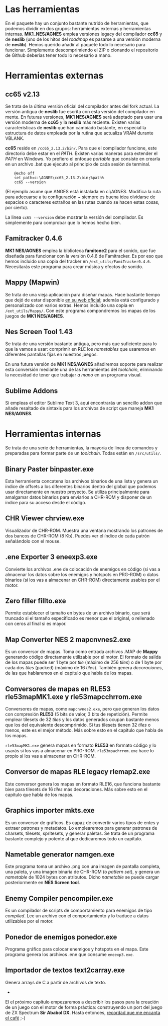 Las herramientas
================

En el paquete hay un conjunto bastante nutrido de herramientas, que podemos dividir en dos grupos: herramientas externas y herramientas internas. **MK1_NES/AGNES** emplea versiones legacy del compilador **cc65** y de **neslib** (uno de los hitos del *roadmap* es pasarse a una versión moderna de **neslib**). Hemos querido añadir al paquete todo lo necesario para funcionar. Simplemente descomprimiendo el ZIP o clonando el repositorio de Github deberías tener todo lo necesario a mano.

Herramientas externas
=====================

cc65 v2.13
----------

Se trata de la última versión oficial del compilador antes del fork actual. La versión antigua de **neslib** fue escrita con esta versión del compilador en mente. En futuras versiones, **MK1 NES/AGNES** será adaptado para usar una versión moderna de **cc65** y la **neslib** más reciente. Existen varias características de **neslib** que han cambiado bastante, en especial la estructura de datos empleada por la rutina que actualiza VRAM durante VBLANK.

**cc65** reside en `/cc65_2.13.2/bin/`. Para que el compilador funcione, este directorio debe estar en el *PATH*. Existen varias maneras para extender el *PATH* en Windows. Yo prefiero el enfoque *portable* que consiste en crearla en un archivo .bat que ejecuto al principio de cada sesión de terminal.

```
	@echo off
	set path=c:\AGNES\cc65_2.13.2\bin;%path%
	cc65 --version
```

(El ejemplo asume que ANGES está instalada en c:\AGNES. Modifica la ruta para adecuarse a tu configuración ~ siempre es buena idea olvidarse de espacios o caracteres extraños en las rutas cuando se hacen estas cosas, por cierto).

La linea `cc65 --version` debe mostrar la versión del compilador. Es simplemente para comprobar que lo hemos hecho bien.

Famitracker 0.4.6
-----------------

**MK1 NES/AGNES** emplea la biblioteca **famitone2** para el sonido, que fue diseñada para funcionar con la versión 0.4.6 de Famitracker. Es por eso que hemos incluido una copia del tracker en `/ext_utils/FamiTracker0.4.6`. Necesitarás este programa para crear música y efectos de sonido.

Mappy (Mapwin)
--------------

Se trata de una vieja aplicación para diseñar mapas. Hace bastante tiempo que dejó de estar disponible [en su web oficial](https://tilemap.co.uk/mappy.php); además está configurado y personalizado con varios extras. Hemos incluido una copia en `/ext_utils/Mappy/`. Con este programa compondremos los mapas de los juegos de **MK1 NES/AGNES**.

Nes Screen Tool 1.43
--------------------

Se trata de una versión bastante antigua, pero más que suficiente para lo que la vamos a usar: comprimir en RLE los *nametables* que usaremos en diferentes pantallas fijas en nuestros juegos.

En una futura versión de **MK1 NES/AGNES** añadiremos soporte para realizar esta conversión mediante una de las herramientas del *toolchain*, eliminando la necesidad de tener que trabajar *a mano* en un programa visual.

Sublime Addons
--------------

Si empleas el editor Sublime Text 3, aquí encontrarás un sencillo addon que añade resaltado de sintaxis para los archivos de script que maneja **MK1 NES/AGNES**.

Herramientas internas
=====================

Se trata de una serie de herramientas, la mayoría de linea de comandos y preparadas para formar parte de un *toolchain*. Todas están en `/src/utils/`.

Binary Paster binpaster.exe
---------------------------

Esta herramienta concatena los archivos binarios de una lista y genera un índice de offsets a los diferentes binarios dentro del global que podemos usar directamente en nuestro proyecto. Se utiliza principalmente para amalgamar datos binarios para enviarlos a CHR-ROM y disponer de un índice para su acceso desde el código.

CHR Viewer chrview.exe
----------------------

Visualizador de CHR-ROM. Muestra una ventana mostrando los patrones de dos bancos de CHR-ROM (8 Kb). Puedes ver el índice de cada patrón señalándolo con el mouse.

.ene Exporter 3 eneexp3.exe
---------------------------

Convierte los archivos .ene de colocación de enemigos en código (si vas a almacenar los datos sobre los enemigos y hotspots en PRG-ROM) o datos binarios (si los vas a almacenar en CHR-ROM) directamente usables por el motor.

Zero filler fillto.exe
----------------------

Permite establecer el tamaño en bytes de un archivo binario, que será truncado si el tamaño especificado es menor que el original, o rellenado con ceros al final si es mayor.

Map Converter NES 2 mapcnvnes2.exe
----------------------------------

Es un conversor de mapas. Toma como entrada archivos .MAP de **Mappy** generando código directamente utilizable por el motor. El formato de salida de los mapas puede ser 1 byte por *tile* (máximo de 256 *tiles*) o de 1 byte por cada dos *tiles* (packed) (máximo de 16 *tiles*). También genera *decoraciones*, de las que hablaremos en el capítulo que habla de los mapas.

Conversores de mapas en RLE53 rle53mapMK1.exe y rle53mapcchrrom.exe
-------------------------------------------------------------------

Conversores de mapas, como `mapcnvnes2.exe`, pero que generan los datos con compresión **RLE53** (5 bits de valor, 3 bits de repetición). Permite emplear tilesets de 32 *tiles* y los datos generados ocupan bastante menos que los del equivalente descomprimido. Si tus tilesets tienen 32 *tiles* o menos, este es el mejor método. Más sobre esto en el capítulo que habla de los mapas.

`rle53mapMK1.exe` genera mapas en formato **RLE53** en formato código y lo usarás si los vas a almacenar en PRG-ROM. `rle53mpachrrom.exe` hace lo propio si los vas a almacenar en CHR-ROM.

Conversor de mapas RLE legacy rlemap2.exe
-----------------------------------------

Este conversor genera los mapas en formato RLE16, que funciona bastante bien para tilesets de 16 *tiles* más decoraciones. Más sobre esto en el capítulo que habla de los mapas.

Graphics importer mkts.exe
--------------------------

Es un conversor de gráficos. Es capaz de convertir varios tipos de entes y extraer patrones y metadatos. Lo emplearemos para generar patrones de charsets, tilesets, spritesets, y generar paletas. Se trata de un programa bastante complejo y potente al que dedicaremos todo un capítulo.

Nametable generator namgen.exe
------------------------------

Este programa toma un archivo .png con una imagen de pantalla completa, una paleta, y una imagen binaria de CHR-ROM (o *pattern set*), y genera un *nametable* de 1024 bytes con atributos. Dicho *nametable* se puede cargar posteriormente en **NES Screen tool**.

Enemy Compiler pencompiler.exe
------------------------------

Es un compilador de scripts de comportamiento para enemigos de tipo *compiled*. Lee un archivo con el comportamiento y lo traduce a datos utilizables por el motor.

Ponedor de enemigos ponedor.exe
-------------------------------

Programa gráfico para colocar enemigos y hotspots en el mapa. Este programa genera los archivos .ene que consume `eneexp3.exe`.

Importador de textos text2carray.exe
------------------------------------

Genera arrays de C a partir de archivos de texto. 

-

El el próximo capítulo empezaremos a describir los pasos para la creación de un juego con el motor de forma práctica: construyendo un port del juego de ZX Spectrum **Sir Ababol DX**. Hasta entonces, [recordad que me encanta el café](https://www.buymeacoffee.com/nath) ;-)
